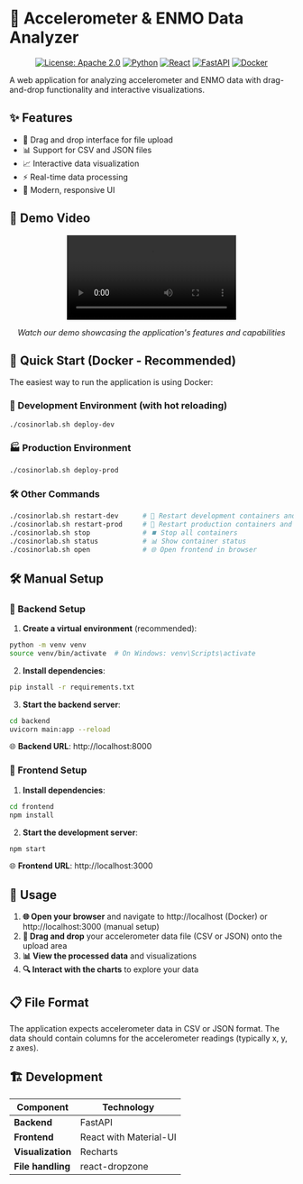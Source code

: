 # 🧬 Accelerometer & ENMO Data Analyzer

<div align="center">

[![License: Apache 2.0](https://img.shields.io/badge/License-Apache%202.0-blue.svg)](https://opensource.org/licenses/Apache-2.0)
[![Python](https://img.shields.io/badge/Python-3.8+-blue.svg)](https://www.python.org/downloads/)
[![React](https://img.shields.io/badge/React-18.0+-61dafb.svg)](https://reactjs.org/)
[![FastAPI](https://img.shields.io/badge/FastAPI-0.68+-009688.svg)](https://fastapi.tiangolo.com/)
[![Docker](https://img.shields.io/badge/Docker-Ready-2496ED.svg)](https://www.docker.com/)

</div>

A web application for analyzing accelerometer and ENMO data with drag-and-drop functionality and interactive visualizations.

## ✨ Features

- 📁 Drag and drop interface for file upload
- 📊 Support for CSV and JSON files
- 📈 Interactive data visualization
- ⚡ Real-time data processing
- 🎨 Modern, responsive UI

## 🎥 Demo Video

<div align="center">

<video src="https://github.com/user-attachments/assets/23af4e84-fdd7-416c-9bd4-4cc82258fa27" controls="controls">Your browser does not support playing this video!</video>

*Watch our demo showcasing the application's features and capabilities*

</div>

## 🚀 Quick Start (Docker - Recommended)

The easiest way to run the application is using Docker:

### 🔧 Development Environment (with hot reloading)
```bash
./cosinorlab.sh deploy-dev
```

### 🏭 Production Environment
```bash
./cosinorlab.sh deploy-prod
```

### 🛠️ Other Commands
```bash
./cosinorlab.sh restart-dev      # 🔄 Restart development containers and open browser
./cosinorlab.sh restart-prod     # 🔄 Restart production containers and open browser
./cosinorlab.sh stop             # ⏹️ Stop all containers
./cosinorlab.sh status           # 📊 Show container status
./cosinorlab.sh open             # 🌐 Open frontend in browser
```

## 🛠️ Manual Setup

### 🔧 Backend Setup

1. **Create a virtual environment** (recommended):
```bash
python -m venv venv
source venv/bin/activate  # On Windows: venv\Scripts\activate
```

2. **Install dependencies**:
```bash
pip install -r requirements.txt
```

3. **Start the backend server**:
```bash
cd backend
uvicorn main:app --reload
```

🌐 **Backend URL**: http://localhost:8000

### 🎨 Frontend Setup

1. **Install dependencies**:
```bash
cd frontend
npm install
```

2. **Start the development server**:
```bash
npm start
```

🌐 **Frontend URL**: http://localhost:3000

## 📖 Usage

1. **🌐 Open your browser** and navigate to http://localhost (Docker) or http://localhost:3000 (manual setup)
2. **📁 Drag and drop** your accelerometer data file (CSV or JSON) onto the upload area
3. **📊 View the processed data** and visualizations
4. **🔍 Interact with the charts** to explore your data

## 📋 File Format

The application expects accelerometer data in CSV or JSON format. The data should contain columns for the accelerometer readings (typically x, y, z axes).

## 🏗️ Development

| Component | Technology |
|-----------|------------|
| **Backend** | FastAPI |
| **Frontend** | React with Material-UI |
| **Visualization** | Recharts |
| **File handling** | react-dropzone | 